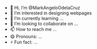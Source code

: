 - 👋 Hi, I’m @MarkAngeloOdelaCruz
- 👀 I’m interested in designing webpages
- 🌱 I’m currently learning ...
- 💞️ I’m looking to collaborate on ...
- 📫 How to reach me ...
- 😄 Pronouns: ...
- ⚡ Fun fact: ...

<!---
MarkAngeloOdelaCruz/MarkAngeloOdelaCruz is a ✨ special ✨ repository because its `README.md` (this file) appears on your GitHub profile.
You can click the Preview link to take a look at your changes.
--->
